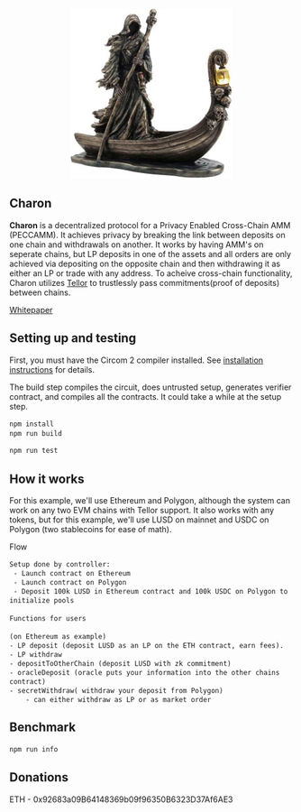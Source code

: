 <p align="center">
    <img src= './public/charon.jpg' height="300"/>
</p>


## Charon

<b>Charon</b> is a decentralized protocol for a Privacy Enabled Cross-Chain AMM (PECCAMM). It achieves privacy by breaking the link between deposits on one chain and withdrawals on another.  It works by having AMM's on seperate chains, but LP deposits in one of the assets and all orders are only achieved via depositing on the opposite chain and then withdrawing it as either an LP or trade with any address. To acheive cross-chain functionality, Charon utilizes [Tellor](https://www.tellor.io) to trustlessly pass commitments(proof of deposits) between chains. 

[Whitepaper](https://github.com/themandalore/charon/blob/main/public/whitepaper.pdf)

## Setting up and testing

First, you must have the Circom 2 compiler installed. See [installation
instructions](https://docs.circom.io/getting-started/installation/) for details.

The build step compiles the circuit, does untrusted setup, generates verifier contract, and compiles all the contracts. It could take a while at the setup step.

```sh
npm install
npm run build
```

```sh
npm run test
```



## How it works

For this example, we'll use Ethereum and Polygon, although the system can work on any two EVM chains with Tellor support. It also works with any tokens, but for this example, we'll use LUSD on mainnet and USDC on Polygon (two stablecoins for ease of math). 

Flow 

    Setup done by controller:
     - Launch contract on Ethereum
     - Launch contract on Polygon
     - Deposit 100k LUSD in Ethereum contract and 100k USDC on Polygon to initialize pools

    Functions for users 

    (on Ethereum as example)
    - LP deposit (deposit LUSD as an LP on the ETH contract, earn fees).  
    - LP withdraw
    - depositToOtherChain (deposit LUSD with zk commitment)
    - oracleDeposit (oracle puts your information into the other chains contract)
    - secretWithdraw( withdraw your deposit from Polygon)
        - can either withdraw as LP or as market order 



## Benchmark

```sh
npm run info
```

## Donations

ETH - 0x92683a09B64148369b09f96350B6323D37Af6AE3